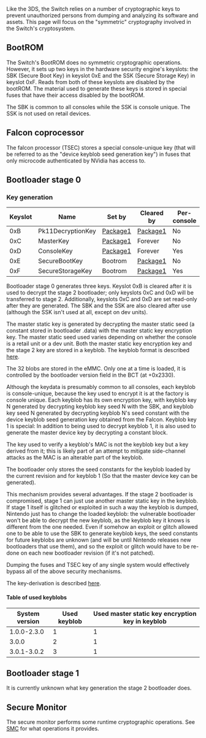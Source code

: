 Like the 3DS, the Switch relies on a number of cryptographic keys to
prevent unauthorized persons from dumping and analyzing its software and
assets. This page will focus on the "symmetric" cryptography involved in
the Switch's cryptosystem.

## BootROM

The Switch's BootROM does no symmetric cryptographic operations.
However, it sets up two keys in the hardware security engine's keyslots:
the SBK (Secure Boot Key) in keyslot 0xE and the SSK (Secure Storage
Key) in keyslot 0xF. Reads from both of these keyslots are disabled by
the bootROM. The material used to generate these keys is stored in
special fuses that have their access disabled by the bootROM.

The SBK is common to all consoles while the SSK is console unique. The
SSK is not used on retail devices.

## Falcon coprocessor

The falcon processor (TSEC) stores a special console-unique key (that
will be referred to as the "device keyblob seed generation key") in
fuses that only microcode authenticated by NVidia has access
to.

## Bootloader stage 0

### Key generation

| Keyslot | Name              | Set by                             | Cleared by                         | Per-console |
| ------- | ----------------- | ---------------------------------- | ---------------------------------- | ----------- |
| 0xB     | Pk11DecryptionKey | [Package1](Package1.md "wikilink") | [Package1](Package1.md "wikilink") | No          |
| 0xC     | MasterKey         | [Package1](Package1.md "wikilink") | Forever                            | No          |
| 0xD     | ConsoleKey        | [Package1](Package1.md "wikilink") | Forever                            | Yes         |
| 0xE     | SecureBootKey     | Bootrom                            | [Package1](Package1.md "wikilink") | No          |
| 0xF     | SecureStorageKey  | Bootrom                            | [Package1](Package1.md "wikilink") | Yes         |

Bootloader stage 0 generates three keys. Keyslot 0xB is cleared after it
is used to decrypt the stage 2 bootloader; only keyslots 0xC and 0xD
will be transferred to stage 2. Additionally, keyslots 0xC and 0xD are
set read-only after they are generated. The SBK and the SSK are also
cleared after use (although the SSK isn't used at all, except on dev
units).

The master static key is generated by decrypting the master static seed
(a constant stored in bootloader .data) with the master static key
encryption key. The master static seed used varies depending on whether
the console is a retail unit or a dev unit. Both the master static key
encryption key and the stage 2 key are stored in a keyblob. The keyblob
format is described
[here](Flash%20Filesystem#Keyblob.md##Keyblob "wikilink").

The 32 blobs are stored in the eMMC. Only one at a time is loaded, it is
controlled by the bootloader version field in the BCT (at +0x2330).

Although the keydata is presumably common to all consoles, each keyblob
is console-unique, because the key used to encrypt it is at the factory
is console unique. Each keyblob has its own encryption key, with keyblob
key N generated by decrypting keyblob key seed N with the SBK, and
keyblob key seed N generated by decrypting keyblob N's seed constant
with the device keyblob seed generation key obtained from the Falcon.
Keyblob key 1 is special: In addition to being used to decrypt keyblob
1, it is also used to generate the master device key by decrypting a
constant block.

The key used to verify a keyblob's MAC is not the keyblob key but a key
derived from it; this is likely part of an attempt to mitigate
side-channel attacks as the MAC is an alterable part of the keyblob.

The bootloader only stores the seed constants for the keyblob loaded by
the current revision and for keyblob 1 (So that the master device key
can be generated).

This mechanism provides several advantages. If the stage 2 bootloader is
compromised, stage 1 can just use another master static key in the
keyblob. If stage 1 itself is glitched or exploited in such a way the
keyblob is dumped, Nintendo just has to change the loaded keyblob: the
vulnerable bootloader won't be able to decrypt the new keyblob, as the
keyblob key it knows is different from the one needed. Even if somehow
an exploit or glitch allowed one to be able to use the SBK to generate
keyblob keys, the seed constants for future keyblobs are unknown (and
will be until Nintendo releases new bootloaders that use them), and so
the exploit or glitch would have to be re-done on each new bootloader
revision (if it's not patched).

Dumping the fuses and TSEC key of any single system would effectively
bypass all of the above security mechanisms.

The key-derivation is described
[here](Package1#Key%20generation.md##Key_generation "wikilink").

#### Table of used keyblobs

| System version | Used keyblob | Used master static key encryption key in keyblob |
| -------------- | ------------ | ------------------------------------------------ |
| 1.0.0-2.3.0    | 1            | 1                                                |
| 3.0.0          | 2            | 1                                                |
| 3.0.1-3.0.2    | 3            | 1                                                |

## Bootloader stage 1

It is currently unknown what key generation the stage 2 bootloader does.

## Secure Monitor

The secure monitor performs some runtime cryptographic operations. See
[SMC](SMC.md "wikilink") for what operations it provides.
